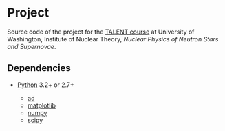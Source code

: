 Project
=======

Source code of the project for the [TALENT course][1] at University of
Washington, Institute of Nuclear Theory, *Nuclear Physics of Neutron Stars and
Supernovae*.

Dependencies
------------

  - [Python](https://python.org) 3.2+ or 2.7+

      - [ad](https://pypi.python.org/pypi/ad)
      - [matplotlib](http://matplotlib.org)
      - [numpy](http://numpy.org)
      - [scipy](http://scipy.org)

[1]: https://sites.google.com/a/uw.edu/int
